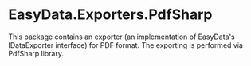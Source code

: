 # EasyData.Exporters.PdfSharp

This package contains an exporter (an implementation of EasyData's IDataExporter interface) for PDF format.
      The exporting is performed via PdfSharp library.